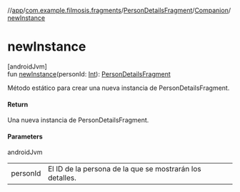 //[app](../../../../index.md)/[com.example.filmosis.fragments](../../index.md)/[PersonDetailsFragment](../index.md)/[Companion](index.md)/[newInstance](new-instance.md)

# newInstance

[androidJvm]\
fun [newInstance](new-instance.md)(personId: [Int](https://kotlinlang.org/api/latest/jvm/stdlib/kotlin/-int/index.html)): [PersonDetailsFragment](../index.md)

Método estático para crear una nueva instancia de PersonDetailsFragment.

#### Return

Una nueva instancia de PersonDetailsFragment.

#### Parameters

androidJvm

| | |
|---|---|
| personId | El ID de la persona de la que se mostrarán los detalles. |
